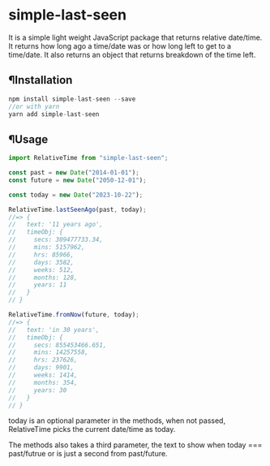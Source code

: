 # simple-last-seen

It is a simple light weight JavaScript package that returns relative date/time. It returns how long ago a time/date was or how long left to get to a time/date. It also returns an object that returns breakdown of the time left.

## ¶Installation

```js
npm install simple-last-seen --save
//or with yarn
yarn add simple-last-seen
```

## ¶Usage

```js
import RelativeTime from "simple-last-seen";

const past = new Date("2014-01-01");
const future = new Date("2050-12-01");

const today = new Date("2023-10-22");

RelativeTime.lastSeenAgo(past, today);
//=> {
//   text: '11 years ago',
//   timeObj: {
//     secs: 309477733.34,
//     mins: 5157962,
//     hrs: 85966,
//     days: 3582,
//     weeks: 512,
//     months: 128,
//     years: 11
//   }
// }

RelativeTime.fromNow(future, today);
//=> {
//   text: 'in 30 years',
//   timeObj: {
//     secs: 855453466.651,
//     mins: 14257558,
//     hrs: 237626,
//     days: 9901,
//     weeks: 1414,
//     months: 354,
//     years: 30
//   }
// }
```

today is an optional parameter in the methods, when not passed, RelativeTime picks the current date/time as today.

The methods also takes a third parameter, the text to show when today === past/futrue or is just a second from past/future.
